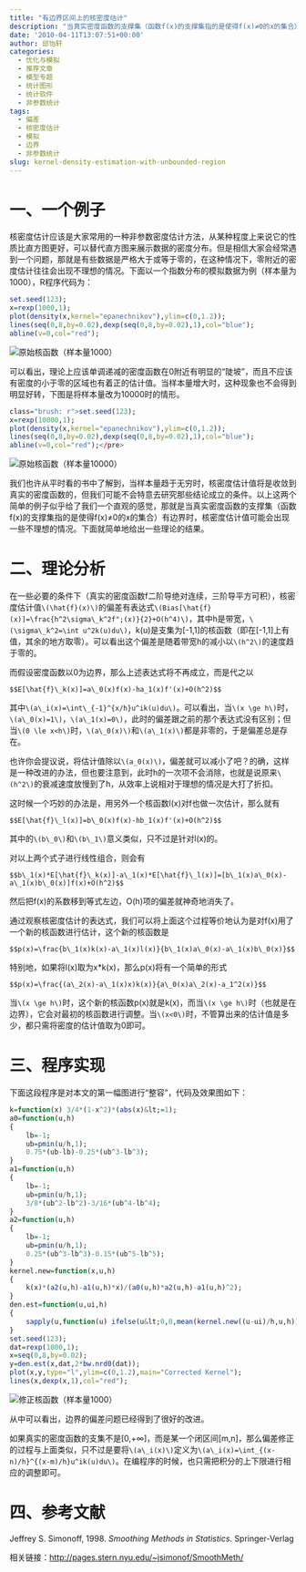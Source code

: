 ```yaml
---
title: "有边界区间上的核密度估计"
description: "当真实密度函数的支撑集（函数f(x)的支撑集指的是使得f(x)≠0的x的集合）有边界时，核密度估计值可能会出现一些不理想的情况。"
date: '2010-04-11T13:07:51+00:00'
author: 邱怡轩
categories:
  - 优化与模拟
  - 推荐文章
  - 模型专题
  - 统计图形
  - 统计软件
  - 非参数统计
tags:
  - 偏差
  - 核密度估计
  - 模拟
  - 边界
  - 非参数统计
slug: kernel-density-estimation-with-unbounded-region
---
```


# 一、一个例子

核密度估计应该是大家常用的一种非参数密度估计方法，从某种程度上来说它的性质比直方图更好，可以替代直方图来展示数据的密度分布。但是相信大家会经常遇到一个问题，那就是有些数据是严格大于或等于零的，在这种情况下，零附近的密度估计往往会出现不理想的情况。下面以一个指数分布的模拟数据为例（样本量为1000），R程序代码为：

```r
set.seed(123);
x=rexp(1000,1);
plot(density(x,kernel="epanechnikov"),ylim=c(0,1.2));
lines(seq(0,8,by=0.02),dexp(seq(0,8,by=0.02),1),col="blue");
abline(v=0,col="red");
```

![原始核函数（样本量1000）](https://cos.name/wp-content/uploads/2010/04/kde_original_kernel_n1000.png)

可以看出，理论上应该单调递减的密度函数在0附近有明显的“陡坡”，而且不应该有密度的小于零的区域也有着正的估计值。当样本量增大时，这种现象也不会得到明显好转，下图是将样本量改为10000时的情形。

```r
class="brush: r">set.seed(123);
x=rexp(10000,1);
plot(density(x,kernel="epanechnikov"),ylim=c(0,1.2));
lines(seq(0,8,by=0.02),dexp(seq(0,8,by=0.02),1),col="blue");
abline(v=0,col="red");</pre>
```

![原始核函数（样本量10000）](https://cos.name/wp-content/uploads/2010/04/kde_original_kernel_n10000.png)

我们也许从平时看的书中了解到，当样本量趋于无穷时，核密度估计值将是收敛到真实的密度函数的，但我们可能不会特意去研究那些结论成立的条件。以上这两个简单的例子似乎给了我们一个直观的感觉，那就是当真实密度函数的支撑集（函数f(x)的支撑集指的是使得f(x)≠0的x的集合）有边界时，核密度估计值可能会出现一些不理想的情况。下面就简单地给出一些理论的结果。

# 二、理论分析

在一些必要的条件下（真实的密度函数f二阶导绝对连续，三阶导平方可积），核密度估计值`\(\hat{f}(x)\)`的偏差有表达式`\(Bias[\hat{f}(x)]=\frac{h^2\sigma\_k^2f";(x)}{2}+O(h^4)\)`，其中h是带宽，`\(\sigma\_k^2=\int u^2k(u)du\)`，k(u)是支集为[-1,1]的核函数（即在[-1,1]上有值，其余的地方取零）。可以看出这个偏差是随着带宽h的减小以`\(h^2\)`的速度趋于零的。

而假设密度函数以0为边界，那么上述表达式将不再成立，而是代之以
  
`$$E[\hat{f}\_k(x)]=a\_0(x)f(x)-ha_1(x)f'(x)+O(h^2)$$`
  
其中`\(a\_i(x)=\int\_{-1}^{x/h}u^ik(u)du\)`。可以看出，当`\(x \ge h\)`时，`\(a\_0(x)=1\)`，`\(a\_1(x)=0\)`，此时的偏差跟之前的那个表达式没有区别；但当`\(0 \le x<h\)`时，`\(a\_0(x)\)`和`\(a\_1(x)\)`都是非零的，于是偏差总是存在。

也许你会提议说，将估计值除以`\(a_0(x)\)`，偏差就可以减小了吧？的确，这样是一种改进的办法，但也要注意到，此时h的一次项不会消除，也就是说原来`\(h^2\)`的衰减速度放慢到了h，从效率上说相对于理想的情况是大打了折扣。

这时候一个巧妙的办法是，用另外一个核函数l(x)对f也做一次估计，那么就有
  
`$$E[\hat{f}\_l(x)]=b\_0(x)f(x)-hb_1(x)f'(x)+O(h^2)$$`
  
其中的`\(b\_0\)`和`\(b\_1\)`意义类似，只不过是针对l(x)的。

对以上两个式子进行线性组合，则会有
  
`$$b\_1(x)*E[\hat{f}\_k(x)]-a\_1(x)*E[\hat{f}\_l(x)]=[b\_1(x)a\_0(x)-a\_1(x)b\_0(x)]f(x)+O(h^2)$$`
  
然后把f(x)的系数移到等式左边，O(h)项的偏差就神奇地消失了。

通过观察核密度估计的表达式，我们可以将上面这个过程等价地认为是对f(x)用了一个新的核函数进行估计，这个新的核函数是
  
`$$p(x)=\frac{b\_1(x)k(x)-a\_1(x)l(x)}{b\_1(x)a\_0(x)-a\_1(x)b\_0(x)}$$`

特别地，如果将l(x)取为x*k(x)，那么p(x)将有一个简单的形式
  
`$$p(x)=\frac{(a\_2(x)-a\_1(x)x)k(x)}{a\_0(x)a\_2(x)-a_1^2(x)}$$`

当`\(x \ge h\)`时，这个新的核函数p(x)就是k(x)，而当`\(x \ge h\)`时（也就是在边界），它会对最初的核函数进行调整。当`\(x<0\)`时，不管算出来的估计值是多少，都只需将密度的估计值取为0即可。

# 三、程序实现

下面这段程序是对本文的第一幅图进行“整容”，代码及效果图如下：

```r
k=function(x) 3/4*(1-x^2)*(abs(x)&lt;=1);
a0=function(u,h)
{
	lb=-1;
	ub=pmin(u/h,1);
	0.75*(ub-lb)-0.25*(ub^3-lb^3);
}
a1=function(u,h)
{
	lb=-1;
	ub=pmin(u/h,1);
	3/8*(ub^2-lb^2)-3/16*(ub^4-lb^4);
}
a2=function(u,h)
{
	lb=-1;
	ub=pmin(u/h,1);
	0.25*(ub^3-lb^3)-0.15*(ub^5-lb^5);
}
kernel.new=function(x,u,h)
{
	k(x)*(a2(u,h)-a1(u,h)*x)/(a0(u,h)*a2(u,h)-a1(u,h)^2);
}
den.est=function(u,ui,h)
{
	sapply(u,function(u) ifelse(u&lt;0,0,mean(kernel.new((u-ui)/h,u,h))/h));
}
set.seed(123);
dat=rexp(1000,1);
x=seq(0,8,by=0.02);
y=den.est(x,dat,2*bw.nrd0(dat));
plot(x,y,type="l",ylim=c(0,1.2),main="Corrected Kernel");
lines(x,dexp(x,1),col="red");
```

![修正核函数（样本量1000）](https://cos.name/wp-content/uploads/2010/04/kde_corrected_kernel_n1000.png)

从中可以看出，边界的偏差问题已经得到了很好的改进。

如果真实的密度函数的支集不是[0,+∞]，而是某一个闭区间[m,n]，那么偏差修正的过程与上面类似，只不过是要将`\(a\_i(x)\)`定义为`\(a\_i(x)=\int_{(x-n)/h}^{(x-m)/h}u^ik(u)du\)`。在编程序的时候，也只需把积分的上下限进行相应的调整即可。

# 四、参考文献

Jeffrey S. Simonoff, 1998. _Smoothing Methods in Statistics_. Springer-Verlag

相关链接：<http://pages.stern.nyu.edu/~jsimonof/SmoothMeth/>
